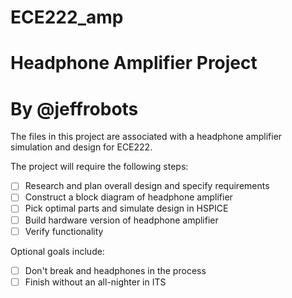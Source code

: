 # ECE222_amp
# Headphone Amplifier Project
# By @jeffrobots

The files in this project are associated with a headphone amplifier simulation and design for ECE222. 

The project will require the following steps:
- [ ] Research and plan overall design and specify requirements
- [ ] Construct a block diagram of headphone amplifier
- [ ] Pick optimal parts and simulate design in HSPICE
- [ ] Build hardware version of headphone amplifier
- [ ] Verify functionality

Optional goals include: 
- [ ] Don't break and headphones in the process
- [ ] Finish without an all-nighter in ITS
